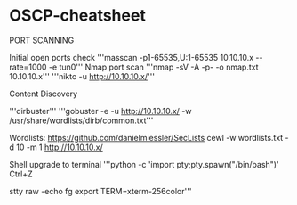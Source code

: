 # OSCP-cheatsheet

PORT SCANNING

Initial open ports check
'''masscan -p1-65535,U:1-65535 10.10.10.x --rate=1000 -e tun0'''
Nmap port scan
'''nmap -sV -A -p- -o nmap.txt 10.10.10.x'''
'''nikto -u http://10.10.10.x/''' 


Content Discovery

'''dirbuster'''
'''gobuster -e -u http://10.10.10.x/ -w /usr/share/wordlists/dirb/common.txt'''

Wordlists: 
https://github.com/danielmiessler/SecLists
cewl -w wordlists.txt -d 10 -m 1 http://10.10.10.x/  







Shell upgrade to terminal
'''python -c 'import pty;pty.spawn("/bin/bash")'
   Ctrl+Z
   
   stty raw -echo
   fg
   export TERM=xterm-256color'''
   
